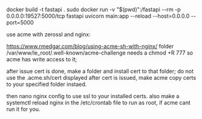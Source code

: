 docker build -t fastapi .
sudo docker run -v "$(pwd)":/fastapi --rm -p 0.0.0.0:19527:5000/tcp fastapi uvicorn main:app --reload  --host=0.0.0.0 --port=5000

use acme with zerossl and nginx:

https://www.rmedgar.com/blog/using-acme-sh-with-nginx/
folder /var/www/le_root/.well-known/acme-challenge needs a chmod +R 777 so acme has write access to it;

after issue cert is done, make a folder and install cert to that folder; do not use the .acme.sh/cert displayed after cert is issued, make acme copy certs to your specified folder instaed.

then nano nginx config to use ssl to your installed certs. 
also make a systemctl reload nginx in the /etc/crontab file to run as root, if acme cant run it for you.